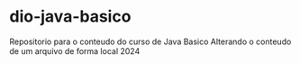 # dio-java-basico
Repositorio para o conteudo do curso de Java Basico
Alterando o conteudo de um arquivo de forma local 2024